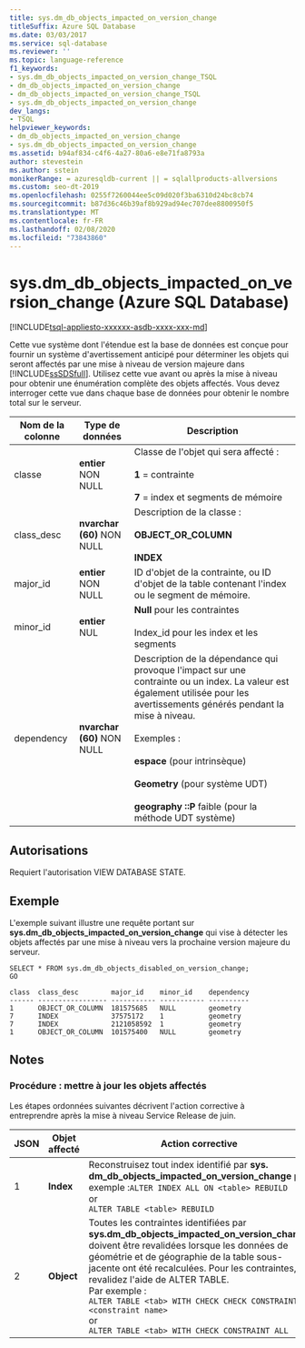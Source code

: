 ```yaml
---
title: sys.dm_db_objects_impacted_on_version_change
titleSuffix: Azure SQL Database
ms.date: 03/03/2017
ms.service: sql-database
ms.reviewer: ''
ms.topic: language-reference
f1_keywords:
- sys.dm_db_objects_impacted_on_version_change_TSQL
- dm_db_objects_impacted_on_version_change
- dm_db_objects_impacted_on_version_change_TSQL
- sys.dm_db_objects_impacted_on_version_change
dev_langs:
- TSQL
helpviewer_keywords:
- dm_db_objects_impacted_on_version_change
- sys.dm_db_objects_impacted_on_version_change
ms.assetid: b94af834-c4f6-4a27-80a6-e8e71fa8793a
author: stevestein
ms.author: sstein
monikerRange: = azuresqldb-current || = sqlallproducts-allversions
ms.custom: seo-dt-2019
ms.openlocfilehash: 0255f7260044ee5c09d020f3ba6310d24bc8cb74
ms.sourcegitcommit: b87d36c46b39af8b929ad94ec707dee8800950f5
ms.translationtype: MT
ms.contentlocale: fr-FR
ms.lasthandoff: 02/08/2020
ms.locfileid: "73843860"
---
```

# <a name="sysdm_db_objects_impacted_on_version_change-azure-sql-database"></a>sys.dm_db_objects_impacted_on_version_change (Azure SQL Database)
[!INCLUDE[tsql-appliesto-xxxxxx-asdb-xxxx-xxx-md](../../includes/tsql-appliesto-xxxxxx-asdb-xxxx-xxx-md.md)]

  Cette vue système dont l'étendue est la base de données est conçue pour fournir un système d'avertissement anticipé pour déterminer les objets qui seront affectés par une mise à niveau de version majeure dans [!INCLUDE[ssSDSfull](../../includes/sssdsfull-md.md)]. Utilisez cette vue avant ou après la mise à niveau pour obtenir une énumération complète des objets affectés. Vous devez interroger cette vue dans chaque base de données pour obtenir le nombre total sur le serveur.  
  
|Nom de la colonne|Type de données|Description|  
|-----------------|---------------|-----------------|  
|classe|**entier** NON NULL|Classe de l'objet qui sera affecté :<br /><br /> **1** = contrainte<br /><br /> **7** = index et segments de mémoire|  
|class_desc|**nvarchar (60)** NON NULL|Description de la classe :<br /><br /> **OBJECT_OR_COLUMN**<br /><br /> **INDEX**|  
|major_id|**entier** NON NULL|ID d'objet de la contrainte, ou ID d'objet de la table contenant l'index ou le segment de mémoire.|  
|minor_id|**entier** NUL|**Null** pour les contraintes<br /><br /> Index_id pour les index et les segments|  
|dependency|**nvarchar (60)** NON NULL|Description de la dépendance qui provoque l'impact sur une contrainte ou un index. La valeur est également utilisée pour les avertissements générés pendant la mise à niveau.<br /><br /> Exemples :<br /><br /> **espace** (pour intrinsèque)<br /><br /> **Geometry** (pour système UDT)<br /><br /> **geography ::P** faible (pour la méthode UDT système)|  
  
## <a name="permissions"></a>Autorisations  
 Requiert l'autorisation VIEW DATABASE STATE.  
  
## <a name="example"></a>Exemple  
 L'exemple suivant illustre une requête portant sur **sys.dm_db_objects_impacted_on_version_change** qui vise à détecter les objets affectés par une mise à niveau vers la prochaine version majeure du serveur.  
  
```  
SELECT * FROM sys.dm_db_objects_disabled_on_version_change;  
GO  
```  
  
```  
class  class_desc        major_id    minor_id    dependency                       
------ ----------------- ----------- ----------- ----------   
1      OBJECT_OR_COLUMN  181575685   NULL        geometry                        
7      INDEX             37575172    1           geometry                        
7      INDEX             2121058592  1           geometry                        
1      OBJECT_OR_COLUMN  101575400   NULL        geometry     
```  
  
## <a name="remarks"></a>Notes  
  
### <a name="how-to-update-impacted-objects"></a>Procédure : mettre à jour les objets affectés  
 Les étapes ordonnées suivantes décrivent l'action corrective à entreprendre après la mise à niveau Service Release de juin.  
  
|JSON|Objet affecté|Action corrective|  
|-----------|---------------------|-----------------------|  
|1|**Index**|Reconstruisez tout index identifié par **sys. dm_db_objects_impacted_on_version_change** par exemple :`ALTER INDEX ALL ON <table> REBUILD`<br />or<br />`ALTER TABLE <table> REBUILD`|  
|2|**Object**|Toutes les contraintes identifiées par **sys.dm_db_objects_impacted_on_version_change** doivent être revalidées lorsque les données de géométrie et de géographie de la table sous-jacente ont été recalculées. Pour les contraintes, revalidez l'aide de ALTER TABLE. <br />Par exemple : <br />`ALTER TABLE <tab> WITH CHECK CHECK CONSTRAINT <constraint name>`<br />or<br />`ALTER TABLE <tab> WITH CHECK CONSTRAINT ALL`|  
  
  
